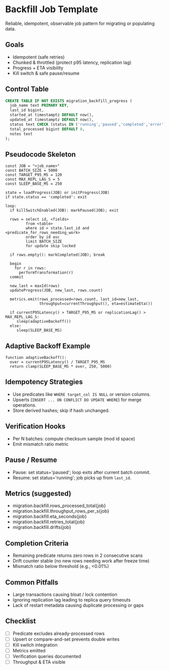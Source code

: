 # Backfill Job Template

Reliable, idempotent, observable job pattern for migrating or populating data.

## Goals
- Idempotent (safe retries)
- Chunked & throttled (protect p95 latency, replication lag)
- Progress + ETA visibility
- Kill switch & safe pause/resume

## Control Table
```sql
CREATE TABLE IF NOT EXISTS migration_backfill_progress (
  job_name text PRIMARY KEY,
  last_id bigint,
  started_at timestamptz DEFAULT now(),
  updated_at timestamptz DEFAULT now(),
  status text CHECK (status IN ('running','paused','completed','error')),
  total_processed bigint DEFAULT 0,
  notes text
);
```

## Pseudocode Skeleton
```pseudo
const JOB = "<job_name>"
const BATCH_SIZE = 5000
const TARGET_P95_MS = 120
const MAX_REPL_LAG_S = 5
const SLEEP_BASE_MS = 250

state = loadProgress(JOB) or initProgress(JOB)
if state.status == 'completed': exit

loop:
  if killSwitchEnabled(JOB): markPaused(JOB); exit

  rows = select id, <fields>
         from <table>
         where id > state.last_id and <predicate_for_rows_needing_work>
         order by id asc
         limit BATCH_SIZE
         for update skip locked

  if rows.empty(): markCompleted(JOB); break

  begin
    for r in rows:
      performTransformation(r)
  commit

  new_last = maxId(rows)
  updateProgress(JOB, new_last, rows.count)

  metrics.emit(rows_processed=rows.count, last_id=new_last,
               throughput=currentThroughput(), eta=estimateEta())

  if currentP95Latency() > TARGET_P95_MS or replicationLag() > MAX_REPL_LAG_S:
     sleep(adaptiveBackoff())
  else:
     sleep(SLEEP_BASE_MS)
```

## Adaptive Backoff Example
```pseudo
function adaptiveBackoff():
  over = currentP95Latency() / TARGET_P95_MS
  return clamp(SLEEP_BASE_MS * over, 250, 5000)
```

## Idempotency Strategies
- Use predicates like `WHERE target_col IS NULL` or version columns.
- Upserts (`INSERT ... ON CONFLICT DO UPDATE WHERE`) for merge operations.
- Store derived hashes; skip if hash unchanged.

## Verification Hooks
- Per N batches: compute checksum sample (mod id space)
- Emit mismatch ratio metric

## Pause / Resume
- Pause: set status='paused'; loop exits after current batch commit.
- Resume: set status='running'; job picks up from `last_id`.

## Metrics (suggested)
- migration.backfill.rows_processed_total{job}
- migration.backfill.throughput_rows_per_s{job}
- migration.backfill.eta_seconds{job}
- migration.backfill.retries_total{job}
- migration.backfill.drifts{job}

## Completion Criteria
- Remaining predicate returns zero rows in 2 consecutive scans
- Drift counter stable (no new rows needing work after freeze time)
- Mismatch ratio below threshold (e.g., <0.01%)

## Common Pitfalls
- Large transactions causing bloat / lock contention
- Ignoring replication lag leading to replica query timeouts
- Lack of restart metadata causing duplicate processing or gaps

## Checklist
- [ ] Predicate excludes already-processed rows
- [ ] Upsert or compare-and-set prevents double writes
- [ ] Kill switch integration
- [ ] Metrics emitted
- [ ] Verification queries documented
- [ ] Throughput & ETA visible
